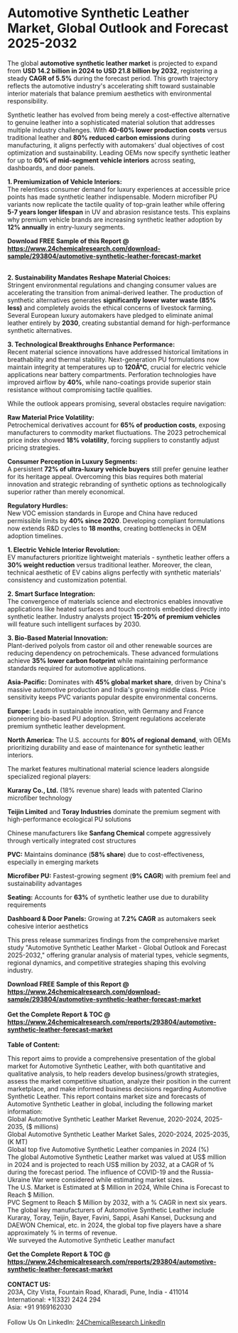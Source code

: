 <h1>Automotive Synthetic Leather Market, Global Outlook and Forecast 2025-2032</h1><p>The global <strong>automotive synthetic leather market</strong> is projected to expand from <strong>USD 14.2 billion in 2024 to USD 21.8 billion by 2032</strong>, registering a steady <strong>CAGR of 5.5%</strong> during the forecast period. This growth trajectory reflects the automotive industry's accelerating shift toward sustainable interior materials that balance premium aesthetics with environmental responsibility.</p><p>Synthetic leather has evolved from being merely a cost-effective alternative to genuine leather into a sophisticated material solution that addresses multiple industry challenges. With <strong>40-60% lower production costs</strong> versus traditional leather and <strong>80% reduced carbon emissions</strong> during manufacturing, it aligns perfectly with automakers' dual objectives of cost optimization and sustainability. Leading OEMs now specify synthetic leather for up to <strong>60% of mid-segment vehicle interiors</strong> across seating, dashboards, and door panels.</p><p><strong>1. Premiumization of Vehicle Interiors:</strong><br>
The relentless consumer demand for luxury experiences at accessible price points has made synthetic leather indispensable. Modern microfiber PU variants now replicate the tactile quality of top-grain leather while offering <strong>5-7 years longer lifespan</strong> in UV and abrasion resistance tests. This explains why premium vehicle brands are increasing synthetic leather adoption by <strong>12% annually</strong> in entry-luxury segments.</p><div><b>Download FREE Sample of this Report @ 
            <a href="https://www.24chemicalresearch.com/download-sample/293804/automotive-synthetic-leather-forecast-market">
            https://www.24chemicalresearch.com/download-sample/293804/automotive-synthetic-leather-forecast-market</a></b></div><br><p><strong>2. Sustainability Mandates Reshape Material Choices:</strong><br>
Stringent environmental regulations and changing consumer values are accelerating the transition from animal-derived leather. The production of synthetic alternatives generates <strong>significantly lower water waste (85% less)</strong> and completely avoids the ethical concerns of livestock farming. Several European luxury automakers have pledged to eliminate animal leather entirely by <strong>2030</strong>, creating substantial demand for high-performance synthetic alternatives.</p><p><strong>3. Technological Breakthroughs Enhance Performance:</strong><br>
Recent material science innovations have addressed historical limitations in breathability and thermal stability. Next-generation PU formulations now maintain integrity at temperatures up to <strong>120Â°C</strong>, crucial for electric vehicle applications near battery compartments. Perforation technologies have improved airflow by <strong>40%</strong>, while nano-coatings provide superior stain resistance without compromising tactile qualities.</p><p>While the outlook appears promising, several obstacles require navigation:</p><p><strong>Raw Material Price Volatility:</strong><br>
	Petrochemical derivatives account for <strong>65% of production costs</strong>, exposing manufacturers to commodity market fluctuations. The 2023 petrochemical price index showed <strong>18% volatility</strong>, forcing suppliers to constantly adjust pricing strategies.</p><p><strong>Consumer Perception in Luxury Segments:</strong><br>
	A persistent <strong>72% of ultra-luxury vehicle buyers</strong> still prefer genuine leather for its heritage appeal. Overcoming this bias requires both material innovation and strategic rebranding of synthetic options as technologically superior rather than merely economical.</p><p><strong>Regulatory Hurdles:</strong><br>
	New VOC emission standards in Europe and China have reduced permissible limits by <strong>40% since 2020</strong>. Developing compliant formulations now extends R&amp;D cycles to <strong>18 months</strong>, creating bottlenecks in OEM adoption timelines.</p><p><strong>1. Electric Vehicle Interior Revolution:</strong><br>
EV manufacturers prioritize lightweight materials - synthetic leather offers a <strong>30% weight reduction</strong> versus traditional leather. Moreover, the clean, technical aesthetic of EV cabins aligns perfectly with synthetic materials' consistency and customization potential.</p><p><strong>2. Smart Surface Integration:</strong><br>
The convergence of materials science and electronics enables innovative applications like heated surfaces and touch controls embedded directly into synthetic leather. Industry analysts project <strong>15-20% of premium vehicles</strong> will feature such intelligent surfaces by 2030.</p><p><strong>3. Bio-Based Material Innovation:</strong><br>
Plant-derived polyols from castor oil and other renewable sources are reducing dependency on petrochemicals. These advanced formulations achieve <strong>35% lower carbon footprint</strong> while maintaining performance standards required for automotive applications.</p><p><strong>Asia-Pacific:</strong> Dominates with <strong>45% global market share</strong>, driven by China's massive automotive production and India's growing middle class. Price sensitivity keeps PVC variants popular despite environmental concerns.</p><p><strong>Europe:</strong> Leads in sustainable innovation, with Germany and France pioneering bio-based PU adoption. Stringent regulations accelerate premium synthetic leather development.</p><p><strong>North America:</strong> The U.S. accounts for <strong>80% of regional demand</strong>, with OEMs prioritizing durability and ease of maintenance for synthetic leather interiors.</p><p>The market features multinational material science leaders alongside specialized regional players:</p><p><strong>Kuraray Co., Ltd.</strong> (18% revenue share) leads with patented Clarino microfiber technology</p><p><strong>Teijin Limited</strong> and <strong>Toray Industries</strong> dominate the premium segment with high-performance ecological PU solutions</p><p>Chinese manufacturers like <strong>Sanfang Chemical</strong> compete aggressively through vertically integrated cost structures</p><p><strong>PVC:</strong> Maintains dominance (<strong>58% share</strong>) due to cost-effectiveness, especially in emerging markets</p><p><strong>Microfiber PU:</strong> Fastest-growing segment (<strong>9% CAGR</strong>) with premium feel and sustainability advantages</p><p><strong>Seating:</strong> Accounts for <strong>63%</strong> of synthetic leather use due to durability requirements</p><p><strong>Dashboard &amp; Door Panels:</strong> Growing at <strong>7.2% CAGR</strong> as automakers seek cohesive interior aesthetics</p><p>This press release summarizes findings from the comprehensive market study "Automotive Synthetic Leather Market - Global Outlook and Forecast 2025-2032," offering granular analysis of material types, vehicle segments, regional dynamics, and competitive strategies shaping this evolving industry.</p><div><b>Download FREE Sample of this Report @ 
            <a href="https://www.24chemicalresearch.com/download-sample/293804/automotive-synthetic-leather-forecast-market">
            https://www.24chemicalresearch.com/download-sample/293804/automotive-synthetic-leather-forecast-market</a></b></div><br><div><b>Get the Complete Report & TOC @ 
            <a href="https://www.24chemicalresearch.com/reports/293804/automotive-synthetic-leather-forecast-market">
            https://www.24chemicalresearch.com/reports/293804/automotive-synthetic-leather-forecast-market</a></b></div><br>
            <b>Table of Content:</b><p>This report aims to provide a comprehensive presentation of the global market for Automotive Synthetic Leather, with both quantitative and qualitative analysis, to help readers develop business/growth strategies, assess the market competitive situation, analyze their position in the current marketplace, and make informed business decisions regarding Automotive Synthetic Leather. This report contains market size and forecasts of Automotive Synthetic Leather in global, including the following market information:<br />
Global Automotive Synthetic Leather Market Revenue, 2020-2024, 2025-2035, ($ millions)<br />
Global Automotive Synthetic Leather Market Sales, 2020-2024, 2025-2035, (K MT)<br />
Global top five Automotive Synthetic Leather companies in 2024 (%)<br />
The global Automotive Synthetic Leather market was valued at US$ million in 2024 and is projected to reach US$ million by 2032, at a CAGR of % during the forecast period. The influence of COVID-19 and the Russia-Ukraine War were considered while estimating market sizes.<br />
The U.S. Market is Estimated at $ Million in 2024, While China is Forecast to Reach $ Million.<br />
PVC Segment to Reach $ Million by 2032, with a % CAGR in next six years.<br />
The global key manufacturers of Automotive Synthetic Leather include Kuraray, Toray, Teijin, Bayer, Favini, Sappi, Asahi Kansei, Ducksung and DAEWON Chemical, etc. in 2024, the global top five players have a share approximately % in terms of revenue.<br />
We surveyed the Automotive Synthetic Leather manufact</p><div><b>Get the Complete Report & TOC @ 
            <a href="https://www.24chemicalresearch.com/reports/293804/automotive-synthetic-leather-forecast-market">
            https://www.24chemicalresearch.com/reports/293804/automotive-synthetic-leather-forecast-market</a></b></div><br><b>CONTACT US:</b><br>
            203A, City Vista, Fountain Road, Kharadi, Pune, India - 411014<br>
            International: +1(332) 2424 294<br>
            Asia: +91 9169162030 <br><br>
            Follow Us On LinkedIn: <a href="https://www.linkedin.com/company/24chemicalresearch/">24ChemicalResearch LinkedIn</a>